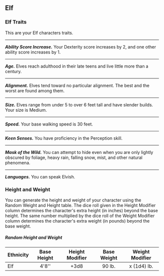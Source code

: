 ## Elf


### Elf Traits
This are your Elf characters traits.
___
***Ability Score Increase.***
Your Dexterity score increases by 2, and one other ability score increases by 1.
___
***Age.***
Elves reach adulthood in their late teens and live little more than a century.
___
***Alignment.***
Elves tend toward no particular alignment. The best and the worst are found among them.
___
***Size.***
Elves range from under 5 to over 6 feet tall and have slender builds. Your size is Medium.
___
***Speed.***
Your base walking speed is 30 feet.
___
***Keen Senses.***
You have proficiency in the Perception skill.
___
***Mask of the Wild.***
You can attempt to hide even when you are only lightly obscured by foliage, heavy rain, falling snow, mist, and other natural phenomena.
___
***Languages.***
You can speak Elvish.


### Height and Weight
You can generate the height and weight of your character using the Random Weight and Height table. The dice roll given in the Height Modifier column determines the character's extra height (in inches) beyond the base height. The same number multiplied by the dice roll of the Weight Modifier column determines the character's extra weight (in pounds) beyond the base weight.

##### Random Height and Weight
| Ethnicity | Base Height | Height Modifier | Base Weight | Weight Modifier |
|:----------|:-----------:|:---------------:|:-----------:|:---------------:|
| Elf       | 4'8''       | +3d8            | 90 lb.      | x (1d4) lb.     |

